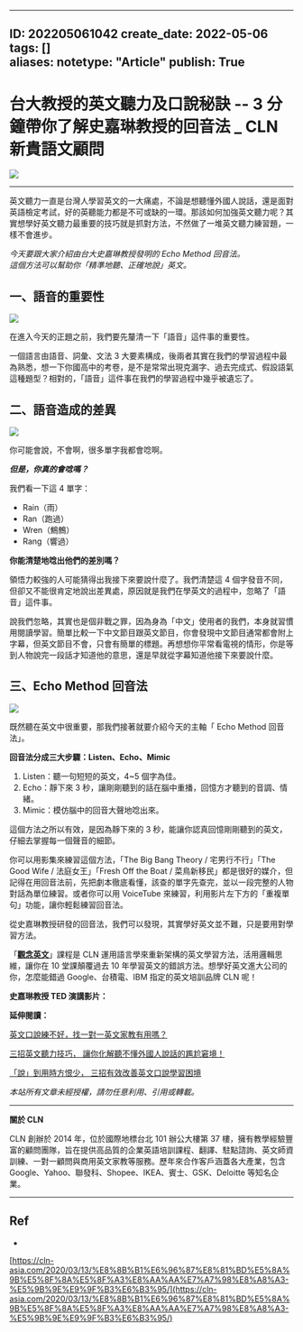
---
ID: 202205061042
create_date: 2022-05-06
tags: []	
aliases:
notetype: "Article"
publish: True
---

# 台大教授的英文聽力及口說秘訣 -- 3 分鐘帶你了解史嘉琳教授的回音法 _ CLN新貴語文顧問
 [![](https://cln-asia.com/wp-content/uploads/2019/11/%E8%9E%A2%E5%B9%95%E6%93%B7%E5%8F%96%E7%95%AB%E9%9D%A2-14-1-1160x700.png)](https://cln-asia.com/2020/03/13/%e8%8b%b1%e6%96%87%e8%81%bd%e5%8a%9b%e5%8f%8a%e5%8f%a3%e8%aa%aa%e7%a7%98%e8%a8%a3-%e5%9b%9e%e9%9f%b3%e6%b3%95/) 

* * *

英文聽力一直是台灣人學習英文的一大痛處，不論是想聽懂外國人說話，還是面對英語檢定考試，好的英聽能力都是不可或缺的一環。那該如何加強英文聽力呢？其實想學好英文聽力最重要的技巧就是抓對方法，不然做了一堆英文聽力練習題，一樣不會進步。

_今天要跟大家介紹由台大史嘉琳教授發明的 Echo Method 回音法。_  
_這個方法可以幫助你「精準地聽、正確地說」英文。_

  
**一、語音的重要性**
---------------

![](https://cln-asia.com/wp-content/uploads/2020/04/image1-1024x683.png)

  
在進入今天的正題之前，我們要先釐清一下「語音」這件事的重要性。

一個語言由語音、詞彙、文法 3 大要素構成，後兩者其實在我們的學習過程中最為熟悉，想一下你國高中的考卷，是不是常常出現克漏字、過去完成式、假設語氣這種題型？相對的，「語音」這件事在我們的學習過程中幾乎被遺忘了。

  
**二、語音造成的差異**
----------------

![](https://lh4.googleusercontent.com/6ZQ0_IRaIoOggPHfQbfA_2qjvW497ShNl9xDDd9Ttgn4XkVtGLduFVq--ZgRyudjrElG87binyAWn0ntiEE9MYB4h-YHGA_yAUDQSinZFXt4b7GFB_EpHad2J5FH0D0Dqe1PG3wQ)

你可能會說，不會啊，很多單字我都會唸啊。

_**但是，你真的會唸嗎？**_

我們看一下這 4 單字：

*   Rain（雨）
*   Ran（跑過）
*   Wren（鷦鷯）
*   Rang（響過）

  
**你能清楚地唸出他們的差別嗎？**

領悟力較強的人可能猜得出我接下來要說什麼了。我們清楚這 4 個字發音不同，但卻又不能很肯定地說出差異處，原因就是我們在學英文的過程中，忽略了「語音」這件事。

說我們忽略，其實也是個非戰之罪，因為身為「中文」使用者的我們，本身就習慣用閱讀學習。簡單比較一下中文節目跟英文節目，你會發現中文節目通常都會附上字幕，但英文節目不會，只會有簡單的標題。再想想你平常看電視的情形，你是等到人物說完一段話才知道他的意思，還是早就從字幕知道他接下來要說什麼。

  
**三、Echo Method 回音法**
------------------------

![](https://cln-asia.com/wp-content/uploads/2020/04/image2-1024x683.png)

  
既然聽在英文中很重要，那我們接著就要介紹今天的主軸「 Echo Method 回音法」。

  
**回音法分成三大步驟：Listen、Echo、Mimic**

1.  Listen：聽一句短短的英文，4~5 個字為佳。
2.  Echo：靜下來 3 秒，讓剛剛聽到的話在腦中重播，回憶方才聽到的音調、情緒。
3.  Mimic：模仿腦中的回音大聲地唸出來。

這個方法之所以有效，是因為靜下來的 3 秒，能讓你認真回憶剛剛聽到的英文，仔細去掌握每一個聲音的細節。

  
你可以用影集來練習這個方法，「The Big Bang Theory / 宅男行不行」「The Good Wife / 法庭女王」「Fresh Off the Boat / 菜鳥新移民」都是很好的媒介，但記得在用回音法前，先把劇本徹底看懂，該查的單字先查完，並以一段完整的人物對話為單位練習。或者你可以用 VoiceTube 來練習，利用影片左下方的「重複單句」功能，讓你輕鬆練習回音法。

  
從史嘉琳教授研發的回音法，我們可以發現，其實學好英文並不難，只是要用對學習方法。

「[**觀念英文**](https://cln-asia.com/cln-classes-conceptual-english/)」課程是 CLN 運用語言學來重新架構的英文學習方法，活用邏輯思維，讓你在 10 堂課顛覆過去 10 年學習英文的錯誤方法。想學好英文進大公司的你，怎麼能錯過 Google、台積電、IBM 指定的英文培訓品牌 CLN 呢！  

  
**史嘉琳教授 TED 演講影片：** 

  
**延伸閱讀：** 

[英文口說練不好，找一對一英文家教有用嗎？](https://cln-asia.com/2021/05/20/%e8%8b%b1%e6%96%87%e5%8f%a3%e8%aa%aa%e7%b7%b4%e4%b8%8d%e5%a5%bd%ef%bc%8c%e6%89%be%e4%b8%80%e5%b0%8d%e4%b8%80%e8%8b%b1%e6%96%87%e5%ae%b6%e6%95%99%e6%9c%89%e7%94%a8%e5%97%8e%ef%bc%9f/)

[三招英文聽力技巧， 讓你化解聽不懂外國人說話的尷尬窘境！](https://cln-asia.com/2020/02/26/%e4%b8%89%e6%8b%9b%e8%8b%b1%e6%96%87%e8%81%bd%e5%8a%9b%e6%8a%80%e5%b7%a7%ef%bc%8c-%e8%ae%93%e4%bd%a0%e5%8c%96%e8%a7%a3%e8%81%bd%e4%b8%8d%e6%87%82%e5%a4%96%e5%9c%8b%e4%ba%ba%e8%aa%aa%e8%a9%b1%e7%9a%84/)

[「說」到用時方恨少， 三招有效改善英文口說學習困境](https://cln-asia.com/2020/09/18/%e3%80%8c%e8%aa%aa%e3%80%8d%e5%88%b0%e7%94%a8%e6%99%82%e6%96%b9%e6%81%a8%e5%b0%91%ef%bc%8c-%e4%b8%89%e6%8b%9b%e6%9c%89%e6%95%88%e6%94%b9%e5%96%84%e8%8b%b1%e6%96%87%e5%8f%a3%e8%aa%aa%e5%ad%b8%e7%bf%92/)

  
_本站所有文章未經授權，請勿任意利用、引用或轉載。_

* * *

**關於 CLN**

CLN 創辦於 2014 年，位於國際地標台北 101 辦公大樓第 37 樓，擁有教學經驗豐富的顧問團隊，旨在提供高品質的企業英語培訓課程、翻譯、駐點諮詢、英文師資訓練、一對一顧問與商用英文家教等服務。歷年來合作客戶涵蓋各大產業，包含 Google、Yahoo、聯發科、Shopee、IKEA、賓士、GSK、Deloitte 等知名企業。

---
## Ref
- 
 
 [https://cln-asia.com/2020/03/13/%E8%8B%B1%E6%96%87%E8%81%BD%E5%8A%9B%E5%8F%8A%E5%8F%A3%E8%AA%AA%E7%A7%98%E8%A8%A3-%E5%9B%9E%E9%9F%B3%E6%B3%95/](https://cln-asia.com/2020/03/13/%E8%8B%B1%E6%96%87%E8%81%BD%E5%8A%9B%E5%8F%8A%E5%8F%A3%E8%AA%AA%E7%A7%98%E8%A8%A3-%E5%9B%9E%E9%9F%B3%E6%B3%95/)